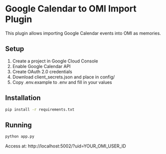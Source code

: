 # Google Calendar to OMI Import Plugin

This plugin allows importing Google Calendar events into OMI as memories.

## Setup

1. Create a project in Google Cloud Console
2. Enable Google Calendar API
3. Create OAuth 2.0 credentials
4. Download client_secrets.json and place in config/
5. Copy .env.example to .env and fill in your values

## Installation

```bash
pip install -r requirements.txt
```

## Running

```bash
python app.py
```

Access at: http://localhost:5002/?uid=YOUR_OMI_USER_ID
